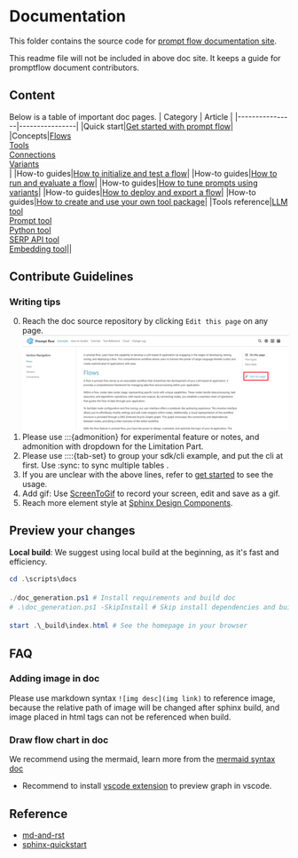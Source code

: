 # Documentation

This folder contains the source code for [prompt flow documentation site](https://microsoft.github.io/promptflow). 

This readme file will not be included in above doc site. It keeps a guide for promptflow document contributors.

## Content
Below is a table of important doc pages.
| Category              | Article             |
|----------------|----------------|
|Quick start|[Get started with prompt flow](./how-to-guides/quick-start.md)|
|Concepts|[Flows](./concepts/concept-flows.md)<br> [Tools](./concepts/concept-tools.md)<br> [Connections](./concepts/concept-connections.md)<br> [Variants](./concepts/concept-variants.md)<br> |
|How-to guides|[How to initialize and test a flow](./how-to-guides/init-and-test-a-flow.md)|
|How-to guides|[How to run and evaluate a flow](./how-to-guides/run-and-evaluate-a-flow.md)|
|How-to guides|[How to tune prompts using variants](./how-to-guides/tune-prompts-with-variants.md)|
|How-to guides|[How to deploy and export a flow](./how-to-guides/deploy-and-export-a-flow.md)|
|How-to guides|[How to create and use your own tool package](./how-to-guides/how-to-create-and-use-your-own-tool-package.md)|
|Tools reference|[LLM tool](./tools-reference/llm-tool.md)<br> [Prompt tool](./tools-reference/prompt-tool.md)<br> [Python tool](./tools-reference/python-tool.md)<br> [SERP API tool](./tools-reference/serp-api-tool.md)<br> [Embedding tool](./tools-reference/embedding_tool.md)||

## Contribute Guidelines

### Writing tips
0. Reach the doc source repository by clicking `Edit this page` on any page.
   ![Edit this page](./media/edit-this-page.png)
1. Please use :::{admonition} for experimental feature or notes, and admonition with dropdown for the Limitation Part.
2. Please use ::::{tab-set} to group your sdk/cli example, and put the cli at first. Use :sync: to sync multiple tables . 
3. If you are unclear with the above lines, refer to [get started](./how-to-guides/quick-start.md) to see the usage.
4. Add gif: Use [ScreenToGif](https://www.screentogif.com/) to record your screen, edit and save as a gif.
5. Reach more element style at [Sphinx Design Components](https://pydata-sphinx-theme.readthedocs.io/en/latest/user_guide/web-components.html).

## Preview your changes


**Local build**: We suggest using local build at the beginning, as it's fast and efficiency. 
```powershell
cd .\scripts\docs

./doc_generation.ps1 # Install requirements and build doc
# .\doc_generation.ps1 -SkipInstall # Skip install dependencies and build doc

start .\_build\index.html # See the homepage in your browser
```


## FAQ
### Adding image in doc
Please use markdown syntax `![img desc](img link)` to reference image, because the relative path of image will be changed after sphinx build, and image placed in html tags can not be referenced when build. 

### Draw flow chart in doc 
We recommend using the mermaid, learn more from the [mermaid syntax doc](https://mermaid-js.github.io/mermaid/#/./flowchart?id=flowcharts-basic-syntax)
- Recommend to install [vscode extension](https://marketplace.visualstudio.com/items?itemName=bierner.markdown-mermaid) to preview graph in vscode.

## Reference
- [md-and-rst](https://coderefinery.github.io/sphinx-lesson/md-and-rst/)
- [sphinx-quickstart](https://www.sphinx-doc.org/en/master/usage/quickstart.html)